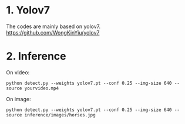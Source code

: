 # 1. Yolov7
The codes are mainly based on yolov7.
  https://github.com/WongKinYiu/yolov7

# 2. Inference

On video:

    python detect.py --weights yolov7.pt --conf 0.25 --img-size 640 --source yourvideo.mp4

On image:

    python detect.py --weights yolov7.pt --conf 0.25 --img-size 640 --source inference/images/horses.jpg
  
